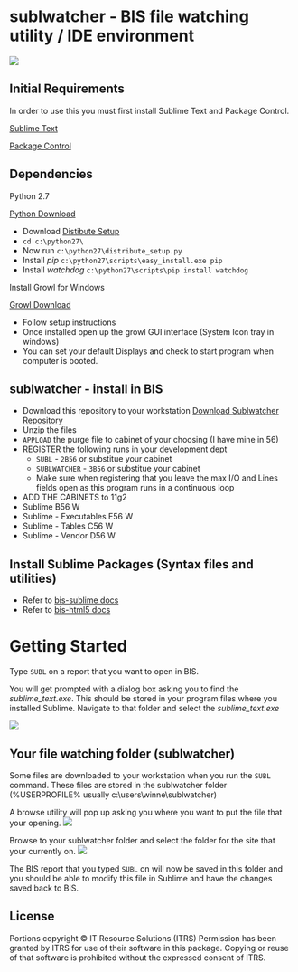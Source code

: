 
# sublwatcher - BIS file watching utility / IDE environment

<img src="https://raw.github.com/bis-mapper/sublwatcher/master/Docs/Images/sublwatcher.png" border="0">

## Initial Requirements

In order to use this you must first install Sublime Text and Package Control.

[Sublime Text](http://www.sublimetext.com/3)

[Package Control](https://sublime.wbond.net/installation)

## Dependencies

Python 2.7

[Python Download](http://www.python.org/ftp/python/2.7/python-2.7.amd64.msi)

* Download [Distibute Setup](http://python-distribute.org/distribute_setup.py)
* `cd c:\python27\`
* Now run `c:\python27\distribute_setup.py`
* Install *pip* `c:\python27\scripts\easy_install.exe pip`
* Install *watchdog* `c:\python27\scripts\pip install watchdog`

Install Growl for Windows

[Growl Download](http://www.growlforwindows.com/gfw/d.ashx?f=GrowlInstaller.exe)

* Follow setup instructions
* Once installed open up the growl GUI interface (System Icon tray in windows)
* You can set your default Displays and check to start program when computer is booted.

## sublwatcher - install in BIS

* Download this repository to your workstation [Download Sublwatcher Repository](https://github.com/bis-mapper/sublwatcher/archive/master.zip)
* Unzip the files
* `APPLOAD` the purge file to cabinet of your choosing (I have mine in 56)
* REGISTER the following runs in your development dept
    * `SUBL` - `2B56` or substitue your cabinet
    * `SUBLWATCHER` - `3B56` or substitue your cabinet
    * Make sure when registering that you leave the max I/O and Lines fields open as this program runs in a continuous loop
* ADD THE CABINETS to 11g2
* Sublime                           B56                    W
* Sublime - Executables             E56                    W
* Sublime - Tables                  C56                    W
* Sublime - Vendor                  D56                    W

## Install Sublime Packages (Syntax files and utilities)

* Refer to [bis-sublime docs](https://github.com/bis-mapper/bis-sublime)
* Refer to [bis-html5  docs](https://github.com/bis-mapper/bis-html5)



# Getting Started

Type `SUBL` on a report that you want to open in BIS.

You will get prompted with a dialog box asking you to find the *sublime_text.exe*.
This should be stored in your program files where you installed Sublime.
Navigate to that folder and select the *sublime_text.exe*

<img src="https://raw.github.com/bis-mapper/sublwatcher/master/Docs/Images/first_time.png" border="0">

## Your file watching folder (sublwatcher)

Some files are downloaded to your workstation when you run the `SUBL` command.  These files are stored in the sublwatcher folder (%USERPROFILE% usually c:\users\winne\sublwatcher\)

A browse utility will pop up asking you where you want to put the file that your opening.
<img src="https://raw.github.com/bis-mapper/sublwatcher/master/Docs/Images/browse.png" border="0">

Browse to your sublwatcher folder and select the folder for the site that your currently on.
<img src="https://raw.github.com/bis-mapper/sublwatcher/master/Docs/Images/select_folder.png" border="0">

The BIS report that you typed `SUBL` on will now be saved in this folder and you should be able to modify this file in Sublime and have the changes saved back to BIS.

## License

Portions copyright © IT Resource Solutions (ITRS)
Permission has been granted by ITRS for use of their software in this package.
Copying or reuse of that software is prohibited without the expressed consent of ITRS.
